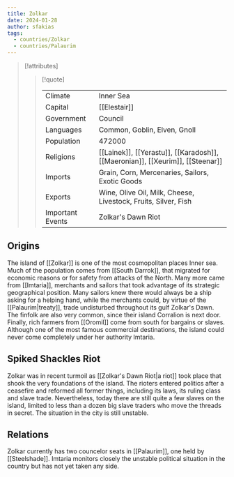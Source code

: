 ```yaml
---
title: Zolkar
date: 2024-01-28
author: sfakias
tags:
  - countries/Zolkar
  - countries/Palaurim
---
```


> [!attributes]
> 
> > [!quote]
> >
> > | | |
> > | --- | --- |
> > | Climate | Inner Sea |
> > | Capital | [[Elestair]] |
> > | Government | Council |
> > | Languages | Common, Goblin, Elven, Gnoll |
> > | Population | 472000 |
> > | Religions | [[Lainek]], [[Yerastu]], [[Karadosh]], [[Maeronian]], [[Xeurim]], [[Steenar]] |
> > | Imports | Grain, Corn, Mercenaries, Sailors, Exotic Goods |
> > | Exports | Wine, Olive Oil, Milk, Cheese, Livestock, Fruits, Silver, Fish |
> > | Important Events | Zolkar's Dawn Riot |

## Origins

The island of [[Zolkar]] is one of the most cosmopolitan places Inner sea. Much of the population comes from [[South Darrok]], that migrated for economic reasons or for safety from attacks of the North. Many more came from [[Imtaria]], merchants and sailors that took advantage of its strategic geographical position. Many sailors knew there would always be a ship asking for a helping hand, while the merchants could, by virtue of the [[Palaurim|treaty]], trade undisturbed throughout its gulf Zolkar's Dawn. The finfolk are also very common, since their island Corralion is next door. Finally, rich farmers from [[Oromil]] come from south for bargains or slaves. Although one of the most famous commercial destinations, the island could never come completely under her authority Imtaria.

## Spiked Shackles Riot

Zolkar was in recent turmoil as [[Zolkar's Dawn Riot|a riot]] took place that shook the very foundations of the island. The rioters entered politics after a ceasefire and reformed all former things, including its laws, its ruling class and slave trade. Nevertheless, today there are still quite a few slaves on the island, limited to less than a dozen big slave traders who move the threads in secret. The situation in the city is still unstable.

## Relations

Zolkar currently has two councelor seats in [[Palaurim]], one held by [[Steelshade]]. Imtaria monitors closely the unstable political situation in the country but has not yet taken any side.